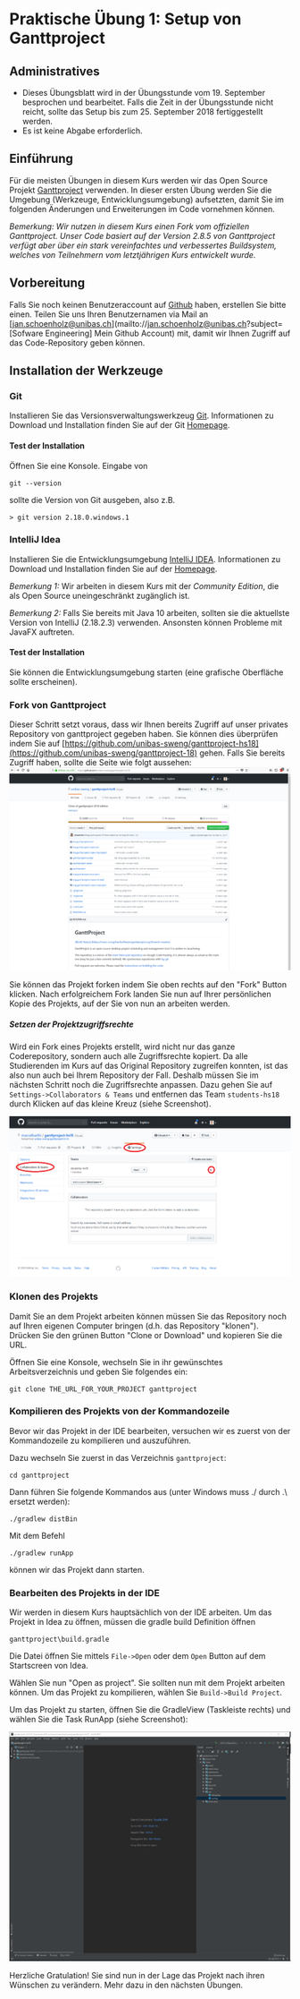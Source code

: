 # Praktische Übung 1: Setup von Ganttproject

## Administratives

* Dieses Übungsblatt wird in der Übungsstunde vom 19. September besprochen und bearbeitet. Falls die Zeit in der Übungsstunde nicht reicht, sollte 
  das Setup bis zum 25. September 2018 fertiggestellt werden. 
* Es ist keine Abgabe erforderlich.

## Einführung

Für die meisten Übungen in diesem Kurs werden wir das Open Source Projekt [Ganttproject](http://www.ganttproject.biz/) verwenden. 
In dieser ersten Übung werden Sie die Umgebung (Werkzeuge, Entwicklungsumgebung) aufsetzten, damit Sie im folgenden Änderungen und Erweiterungen im Code vornehmen können. 

*Bemerkung: Wir nutzen in diesem Kurs einen Fork vom offiziellen Ganttproject. Unser Code basiert auf der Version 2.8.5 von Ganttproject verfügt aber über ein stark vereinfachtes und verbessertes Buildsystem, welches von Teilnehmern vom letztjährigen Kurs entwickelt wurde.*

## Vorbereitung

Falls Sie noch keinen Benutzeraccount auf [Github](https://www.github.com) haben, erstellen Sie bitte einen. Teilen Sie uns Ihren Benutzernamen via Mail an 
[jan.schoenholz@unibas.ch](mailto://jan.schoenholz@unibas.ch?subject=[Sofware Engineering] Mein Github Account) mit, damit wir Ihnen Zugriff auf das Code-Repository geben können.  

## Installation der Werkzeuge

### Git 

Installieren Sie das Versionsverwaltungswerkzeug [Git](https://git-scm.com/). Informationen zu Download und Installation finden Sie auf der Git [Homepage](https://git-scm.com/).

#### Test der Installation

Öffnen Sie eine Konsole. Eingabe von
``` 
git --version 
```
sollte die Version von Git ausgeben, also z.B.
```
> git version 2.18.0.windows.1
```

### IntelliJ Idea

Installieren Sie die Entwicklungsumgebung [IntelliJ IDEA](https://www.jetbrains.com/idea/). Informationen zu Download und Installation finden Sie auf der [Homepage](https://www.jetbrains.com/idea/). 

*Bemerkung 1:* Wir arbeiten in diesem Kurs mit der *Community Edition*, die als Open Source uneingeschränkt zugänglich ist. 

*Bemerkung 2:* Falls Sie bereits mit Java 10 arbeiten, sollten sie die aktuellste Version von IntelliJ (2.18.2.3) verwenden. Ansonsten können Probleme mit JavaFX auftreten. 

#### Test der Installation

Sie können die Entwicklungsumgebung starten (eine grafische Oberfläche sollte erscheinen).

### Fork von Ganttproject

Dieser Schritt setzt voraus, dass wir Ihnen bereits Zugriff auf unser privates Repository von ganttproject gegeben haben. Sie können dies überprüfen indem Sie auf [https://github.com/unibas-sweng/ganttproject-hs18](https://github.com/unibas-sweng/ganttproject-18) gehen. 
Falls Sie bereits Zugriff haben, sollte die Seite wie folgt aussehen:
![image](../../exercises/images/github-ganttproject.png)


Sie können das Projekt forken indem Sie oben rechts auf den "Fork" Button klicken. Nach erfolgreichem Fork landen Sie nun auf Ihrer persönlichen Kopie des Projekts, auf der Sie von nun an arbeiten werden. 

##### Setzen der Projektzugriffsrechte

Wird ein Fork eines Projekts erstellt, wird nicht nur das ganze Coderepository, sondern auch alle Zugriffsrechte kopiert. Da alle Studierenden im Kurs auf das Original Repository zugreifen konnten, ist das also nun auch bei Ihrem Repository der Fall. Deshalb müssen Sie im nächsten Schritt noch die Zugriffsrechte anpassen. 
Dazu gehen Sie auf ```Settings->Collaborators & Teams``` und entfernen das Team ```students-hs18``` durch Klicken auf das kleine Kreuz (siehe Screenshot).

![image](../../exercises/images/github-collaborators.png)

### Klonen des Projekts

Damit Sie an dem Projekt arbeiten können müssen Sie das Repository noch auf Ihren eigenen Computer bringen (d.h. das Repository "klonen"). Drücken Sie den grünen Button "Clone or Download" und kopieren Sie die URL.
 
Öffnen Sie eine Konsole, wechseln Sie in ihr gewünschtes Arbeitsverzeichnis und geben Sie folgendes ein:

```
git clone THE_URL_FOR_YOUR_PROJECT ganttproject
```

### Kompilieren des Projekts von der Kommandozeile

Bevor wir das Projekt in der IDE bearbeiten, versuchen wir es zuerst von der Kommandozeile zu kompilieren und auszuführen. 

Dazu wechseln Sie zuerst in das Verzeichnis ```ganttproject```:

```
cd ganttproject
```

Dann führen Sie folgende Kommandos aus (unter Windows muss ./ durch .\ ersetzt werden):

```
./gradlew distBin
```

Mit dem Befehl
```
./gradlew runApp   
```
können wir das Projekt dann starten. 

### Bearbeiten des Projekts in der IDE

Wir werden in diesem Kurs hauptsächlich von der IDE arbeiten. Um das Projekt in Idea zu öffnen, müssen die gradle build Definition öffnen 
```
ganttproject\build.gradle
```
Die Datei öffnen Sie mittels ```File->Open``` oder dem ```Open``` Button auf dem Startscreen von Idea.


Wählen Sie nun "Open as project". Sie sollten nun mit dem Projekt arbeiten können. Um das Projekt zu kompilieren, wählen Sie ```Build->Build Project```. 

Um das Projekt zu starten, öffnen Sie die GradleView (Taskleiste rechts) und wählen Sie die Task RunApp (siehe Screenshot):

![image](../../exercises/images/idea-run-ganttproject.png) 



Herzliche Gratulation! Sie sind nun in der Lage das Projekt nach ihren Wünschen zu verändern. Mehr dazu in den nächsten Übungen. 




